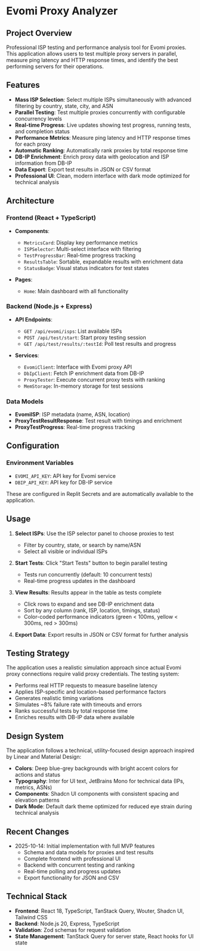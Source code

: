 # Evomi Proxy Analyzer

## Project Overview
Professional ISP testing and performance analysis tool for Evomi proxies. This application allows users to test multiple proxy servers in parallel, measure ping latency and HTTP response times, and identify the best performing servers for their operations.

## Features
- **Mass ISP Selection**: Select multiple ISPs simultaneously with advanced filtering by country, state, city, and ASN
- **Parallel Testing**: Test multiple proxies concurrently with configurable concurrency levels
- **Real-time Progress**: Live updates showing test progress, running tests, and completion status
- **Performance Metrics**: Measure ping latency and HTTP response times for each proxy
- **Automatic Ranking**: Automatically rank proxies by total response time
- **DB-IP Enrichment**: Enrich proxy data with geolocation and ISP information from DB-IP
- **Data Export**: Export test results in JSON or CSV format
- **Professional UI**: Clean, modern interface with dark mode optimized for technical analysis

## Architecture

### Frontend (React + TypeScript)
- **Components**:
  - `MetricsCard`: Display key performance metrics
  - `ISPSelector`: Multi-select interface with filtering
  - `TestProgressBar`: Real-time progress tracking
  - `ResultsTable`: Sortable, expandable results with enrichment data
  - `StatusBadge`: Visual status indicators for test states
  
- **Pages**:
  - `Home`: Main dashboard with all functionality

### Backend (Node.js + Express)
- **API Endpoints**:
  - `GET /api/evomi/isps`: List available ISPs
  - `POST /api/test/start`: Start proxy testing session
  - `GET /api/test/results/:testId`: Poll test results and progress

- **Services**:
  - `EvomiClient`: Interface with Evomi proxy API
  - `DbIpClient`: Fetch IP enrichment data from DB-IP
  - `ProxyTester`: Execute concurrent proxy tests with ranking
  - `MemStorage`: In-memory storage for test sessions

### Data Models
- **EvomiISP**: ISP metadata (name, ASN, location)
- **ProxyTestResultResponse**: Test result with timings and enrichment
- **ProxyTestProgress**: Real-time progress tracking

## Configuration

### Environment Variables
- `EVOMI_API_KEY`: API key for Evomi service
- `DBIP_API_KEY`: API key for DB-IP service

These are configured in Replit Secrets and are automatically available to the application.

## Usage

1. **Select ISPs**: Use the ISP selector panel to choose proxies to test
   - Filter by country, state, or search by name/ASN
   - Select all visible or individual ISPs
   
2. **Start Tests**: Click "Start Tests" button to begin parallel testing
   - Tests run concurrently (default: 10 concurrent tests)
   - Real-time progress updates in the dashboard
   
3. **View Results**: Results appear in the table as tests complete
   - Click rows to expand and see DB-IP enrichment data
   - Sort by any column (rank, ISP, location, timings, status)
   - Color-coded performance indicators (green < 100ms, yellow < 300ms, red > 300ms)
   
4. **Export Data**: Export results in JSON or CSV format for further analysis

## Testing Strategy

The application uses a realistic simulation approach since actual Evomi proxy connections require valid proxy credentials. The testing system:

- Performs real HTTP requests to measure baseline latency
- Applies ISP-specific and location-based performance factors
- Generates realistic timing variations
- Simulates ~8% failure rate with timeouts and errors
- Ranks successful tests by total response time
- Enriches results with DB-IP data where available

## Design System

The application follows a technical, utility-focused design approach inspired by Linear and Material Design:

- **Colors**: Deep blue-grey backgrounds with bright accent colors for actions and status
- **Typography**: Inter for UI text, JetBrains Mono for technical data (IPs, metrics, ASNs)
- **Components**: Shadcn UI components with consistent spacing and elevation patterns
- **Dark Mode**: Default dark theme optimized for reduced eye strain during technical analysis

## Recent Changes

- 2025-10-14: Initial implementation with full MVP features
  - Schema and data models for proxies and test results
  - Complete frontend with professional UI
  - Backend with concurrent testing and ranking
  - Real-time polling and progress updates
  - Export functionality for JSON and CSV

## Technical Stack

- **Frontend**: React 18, TypeScript, TanStack Query, Wouter, Shadcn UI, Tailwind CSS
- **Backend**: Node.js 20, Express, TypeScript
- **Validation**: Zod schemas for request validation
- **State Management**: TanStack Query for server state, React hooks for UI state
